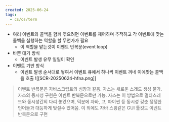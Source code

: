 ```yaml
---
created: 2025-06-24
tags:
  - cs/os/term
---
```

- 여러 이벤트와 콜백을 함께 엮으려면 이벤트를 제어하며 추적하고 각 이벤트에 맞는 콜백을 실행하는 역할을 할 무언가가 필요
	- 이 역할을 맡는것이 이벤트 반복문(event loop)
- 바쁜 대기 방식
	- 이벤트 발생 유무 일일이 확인
- 이벤트 기반 방식
	- 이벤트 발생 순서대로 쌓여서 이벤트 큐에서 하나씩 이벤트 꺼네 이에맞는 콜백을 호출
![[SCR-20250624-hfna.png]]
> 이벤트 반복문은 자바스크립트의 심장과 같음. 자스는 새로운 스레드 생성 불가. 자스의 동시성 구현은 이벤트 반복문으로만 가능. 자스는 이 방법으로 멀티스레드와 동시성간의 다리 놓았으며, 덕분에 자바, 고, 파이썬 등 동시성 갖춘 쟁쟁한 언어들과 대등하게 맞설수 있어씀. 이 외에도 자바 스윙같은 GUI 툴킷도 이벤트 반복문으로 구현